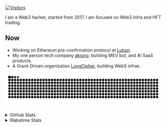 <!-- markdownlint-disable MD041 MD010 MD033 -->
[![Visitors](https://api.visitorbadge.io/api/daily?path=Akagi201%2FAkagi201&label=Visitors%20Today&countColor=%2337d67a)](https://visitorbadge.io/status?path=Akagi201%2FAkagi201)

I am a Web3 hacker, started from 2017. I am focused on Web3 Infra and HFT trading.

## Now

* Working on Ethereum pre-confirmation protocol at [Luban](https://github.com/lu-bann).
* My one person tech company [akjong](https://github.com/akjong), building MEV bot, and AI SaaS products.
* A Grant-Driven organization [LongCipher](https://github.com/longcipher), building Web3 infras.

[![github contribution grid snake animation](https://raw.githubusercontent.com/Akagi201/Akagi201/output/github-contribution-grid-snake.svg#gh-light-mode-only)](https://github.com/Akagi201)

<details>
<summary>GitHub Stats</summary>
  <a href="https://github.com/Akagi201"><img alt="Profile Detail" src="https://raw.githubusercontent.com/Akagi201/Akagi201/master/profile-summary-card-output/dracula/0-profile-details.svg" /></a>
  <a href="https://github.com/Akagi201"><img alt="Github Stats" src="https://raw.githubusercontent.com/Akagi201/Akagi201/master/profile-summary-card-output/dracula/3-stats.svg" /></a>
  <a href="https://github.com/Akagi201"><img alt="Lang By Commits" src="https://raw.githubusercontent.com/Akagi201/Akagi201/master/profile-summary-card-output/dracula/2-most-commit-language.svg" /></a>
</details>

<details>
<summary>Wakatime Stats</summary>
<br>

<!--START_SECTION:waka-->

```txt
From: 28 January 2025 - To: 04 February 2025

Total Time: 27 hrs 19 mins

Other              18 hrs 6 mins   ████████████████▓░░░░░░░░   66.29 %
Rust               3 hrs 35 mins   ███▒░░░░░░░░░░░░░░░░░░░░░   13.14 %
sh                 1 hr 11 mins    █░░░░░░░░░░░░░░░░░░░░░░░░   04.38 %
Markdown           57 mins         █░░░░░░░░░░░░░░░░░░░░░░░░   03.51 %
TypeScript         51 mins         ▓░░░░░░░░░░░░░░░░░░░░░░░░   03.14 %
Python             48 mins         ▓░░░░░░░░░░░░░░░░░░░░░░░░   02.96 %
PLpgSQL            24 mins         ▒░░░░░░░░░░░░░░░░░░░░░░░░   01.50 %
TOML               13 mins         ▒░░░░░░░░░░░░░░░░░░░░░░░░   00.80 %
XML                13 mins         ▒░░░░░░░░░░░░░░░░░░░░░░░░   00.80 %
INI                9 mins          ░░░░░░░░░░░░░░░░░░░░░░░░░   00.58 %
```

<!--END_SECTION:waka-->

</details>
